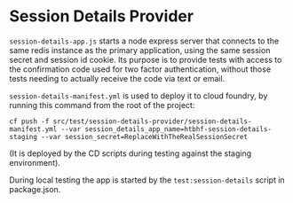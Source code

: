 # Session Details Provider

`session-details-app.js` starts a node express server that connects to the same redis instance as the primary application,
using the same session secret and session id cookie. 
Its purpose is to provide tests with access to the confirmation code used for two factor authentication,
without those tests needing to actually receive the code via text or email.

`session-details-manifest.yml` is used to deploy it to cloud foundry, by running this command from the root of the project:
```
cf push -f src/test/session-details-provider/session-details-manifest.yml --var session_details_app_name=htbhf-session-details-staging --var session_secret=ReplaceWithTheRealSessionSecret
```
(It is deployed by the CD scripts during testing against the staging environment).

During local testing the app is started by the `test:session-details` script in package.json.